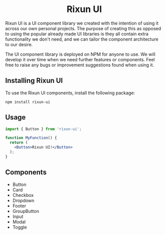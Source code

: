 <h1 align="center">Rixun UI</h1>

Rixun UI is a UI component library we created with the intention of using it across our own personal projects. The purpose of creating this as opposed to using the popular already made UI libraries is they all contain extra functionality we don't need, and we can tailor the component architecture to our desire.

The UI component library is deployed on NPM for anyone to use. We will develop it over time when we need further features or components. Feel free to raise any bugs or improvement suggestions found when using it.

## Installing Rixun UI
To use the Rixun UI components, install the following package:
```
npm install rixun-ui
```

## Usage
```jsx
import { Button } from 'rixun-ui';

function MyFunction() {
  return (
    <Button>Rixun UI!</Button> 
  );
}
```

## Components

* Button
* Card
* Checkbox
* Dropdown
* Footer
* GroupButton
* Input
* Modal
* Toggle
